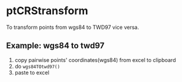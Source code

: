 # ptCRStransform
To transform points from wgs84 to TWD97 vice versa.

## Example: wgs84 to twd97
1. copy pairwise points' coordinates(wgs84) from excel to clipboard
2. do `wgs84TOtwd97()`
3. paste to excel
